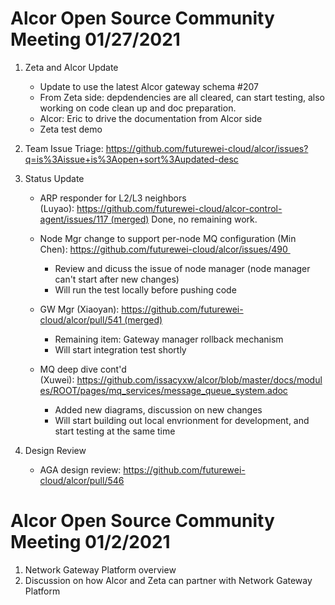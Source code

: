 # Alcor Open Source Community Meeting 01/27/2021

1. Zeta and Alcor Update
    * Update to use the latest Alcor gateway schema #207
    * From Zeta side: depdendencies are all cleared, can start testing, also working on code clean up and doc preparation. 
    * Alcor: Eric to drive the documentation from Alcor side
    * Zeta test demo 

2. Team Issue Triage: https://github.com/futurewei-cloud/alcor/issues?q=is%3Aissue+is%3Aopen+sort%3Aupdated-desc

3. Status Update
    * ARP responder for L2/L3 neighbors (Luyao): https://github.com/futurewei-cloud/alcor-control-agent/issues/117 (merged) Done, no remaining work.
    * Node Mgr change to support per-node MQ configuration (Min Chen): https://github.com/futurewei-cloud/alcor/issues/490 
        * Review and dicuss the issue of node manager (node manager can't start after new changes)
        * Will run the test locally before pushing code 
    * GW Mgr (Xiaoyan): https://github.com/futurewei-cloud/alcor/pull/541 (merged) 
        * Remaining item: Gateway manager rollback mechanism 
        * Will start integration test shortly

    * MQ deep dive cont'd (Xuwei): https://github.com/issacyxw/alcor/blob/master/docs/modules/ROOT/pages/mq_services/message_queue_system.adoc
        * Added new diagrams, discussion on new changes
        * Will start building out local envrionment for development, and start testing at the same time
4. Design Review
    * AGA design review: https://github.com/futurewei-cloud/alcor/pull/546

# Alcor Open Source Community Meeting 01/2/2021

1. Network Gateway Platform overview 
2. Discussion on how Alcor and Zeta can partner with Network Gateway Platform 